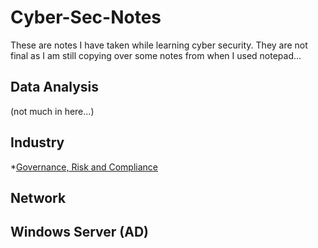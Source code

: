 # Cyber-Sec-Notes
These are notes I have taken while learning cyber security.
They are not final as I am still copying over some notes from when
I used notepad...

## Data Analysis
(not much in here...)

## Industry
*[Governance, Risk and Compliance](https://github.com/Shikiso/Cyber-Sec-Notes/blob/main/Industry/GRC.md)

## Network

## Windows Server (AD)

